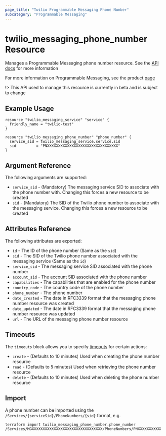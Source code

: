 ```yaml
---
page_title: "Twilio Programmable Messaging Phone Number"
subcategory: "Programmable Messaging"
---
```


# twilio_messaging_phone_number Resource

Manages a Programmable Messaging phone number resource. See the [API docs](https://www.twilio.com/docs/sms/services/api/phonenumber-resource) for more information

For more information on Programmable Messaging, see the product [page](https://www.twilio.com/messaging)

!> This API used to manage this resource is currently in beta and is subject to change

## Example Usage

```hcl
resource "twilio_messaging_service" "service" {
  friendly_name = "twilio-test"
}

resource "twilio_messaging_phone_number" "phone_number" {
  service_sid = twilio_messaging_service.service.sid
  sid         = "PNXXXXXXXXXXXXXXXXXXXXXXXXXXXXXXXX"
}
```

## Argument Reference

The following arguments are supported:

- `service_sid` - (Mandatory) The messaging service SID to associate with the phone number with. Changing this forces a new resource to be created
- `sid` - (Mandatory) The SID of the Twilio phone number to associate with the messaging service. Changing this forces a new resource to be created

## Attributes Reference

The following attributes are exported:

- `id` - The ID of the phone number (Same as the `sid`)
- `sid` - The SID of the Twilio phone number associated with the messaging service (Same as the `id`)
- `service_sid` - The messaging service SID associated with the phone number
- `account_sid` - The account SID associated with the phone number
- `capabilities` - The capabilities that are enabled for the phone number
- `country_code` - The country code of the phone number
- `phone_number` - The phone number
- `date_created` - The date in RFC3339 format that the messaging phone number resource was created
- `date_updated` - The date in RFC3339 format that the messaging phone number resource was updated
- `url` - The URL of the messaging phone number resource

## Timeouts

The `timeouts` block allows you to specify [timeouts](https://www.terraform.io/docs/configuration/resources.html#timeouts) for certain actions:

- `create` - (Defaults to 10 minutes) Used when creating the phone number resource
- `read` - (Defaults to 5 minutes) Used when retrieving the phone number resource
- `delete` - (Defaults to 10 minutes) Used when deleting the phone number resource

## Import

A phone number can be imported using the `/Services/{serviceSid}/PhoneNumbers/{sid}` format, e.g.

```shell
terraform import twilio_messaging_phone_number.phone_number /Services/MGXXXXXXXXXXXXXXXXXXXXXXXXXXXXXXXX/PhoneNumbers/PNXXXXXXXXXXXXXXXXXXXXXXXXXXXXXXXX
```
